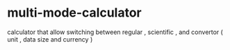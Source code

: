 # multi-mode-calculator
calculator that allow switching between regular , scientific , and convertor ( unit , data size and currency )
